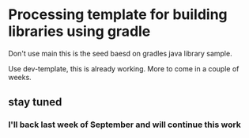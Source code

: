 # Processing template for building libraries using gradle 

Don't use main this is the seed baesd on gradles java library sample.
 
Use dev-template, this is already working. 
More to come in a couple of weeks. 
 
## stay tuned 

### I'll back last week of September and will continue this work  
